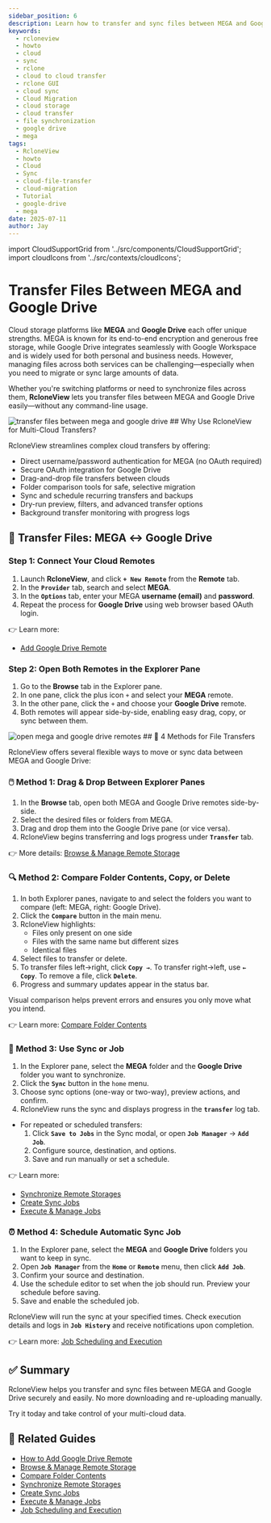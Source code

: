 ```yaml
---
sidebar_position: 6
description: Learn how to transfer and sync files between MEGA and Google Drive using RcloneView—secure, fast, and no command line required.
keywords:
  - rcloneview
  - howto
  - cloud
  - sync
  - rclone
  - cloud to cloud transfer
  - rclone GUI
  - cloud sync
  - Cloud Migration
  - cloud storage
  - cloud transfer
  - file synchronization
  - google drive
  - mega
tags:
  - RcloneView
  - howto
  - Cloud
  - Sync
  - cloud-file-transfer
  - cloud-migration
  - Tutorial
  - google-drive
  - mega
date: 2025-07-11
author: Jay
---
```

import CloudSupportGrid from '../src/components/CloudSupportGrid';
import cloudIcons from '../src/contexts/cloudIcons';


# Transfer Files Between MEGA and Google Drive

Cloud storage platforms like **MEGA** and **Google Drive** each offer unique strengths. MEGA is known for its end-to-end encryption and generous free storage, while Google Drive integrates seamlessly with Google Workspace and is widely used for both personal and business needs. However, managing files across both services can be challenging—especially when you need to migrate or sync large amounts of data.

Whether you're switching platforms or need to synchronize files across them, **RcloneView** lets you transfer files between MEGA and Google Drive easily—without any command-line usage.


<img src="/support/images/en/tutorials/transfer-files-between-mega-and-google-drive.png" alt="transfer files between mega and google drive" class="img-medium img-center" />
## Why Use RcloneView for Multi-Cloud Transfers?

RcloneView streamlines complex cloud transfers by offering:

- Direct username/password authentication for MEGA (no OAuth required)
- Secure OAuth integration for Google Drive
- Drag-and-drop file transfers between clouds
- Folder comparison tools for safe, selective migration
- Sync and schedule recurring transfers and backups
- Dry-run preview, filters, and advanced transfer options
- Background transfer monitoring with progress logs

## 🔄 Transfer Files: MEGA ↔ Google Drive

### Step 1: Connect Your Cloud Remotes

1. Launch **RcloneView**, and click **`+ New Remote`** from the **Remote** tab.  
2. In the **`Provider`** tab, search and select **MEGA**.  
3. In the **`Options`** tab, enter your MEGA **username (email)** and **password**.
4. Repeat the process for **Google Drive** using web browser based OAuth login.

👉 Learn more:  
- [Add Google Drive Remote](/support/howto/intro#step-2-adding-remote-storage-google-drive-example)

### Step 2: Open Both Remotes in the Explorer Pane

1. Go to the **Browse** tab in the Explorer pane.
2. In one pane, click the plus icon `+` and select your **MEGA** remote.
3. In the other pane, click the `+` and choose your **Google Drive** remote.
4. Both remotes will appear side-by-side, enabling easy drag, copy, or sync between them.

<img src="/support/images/en/tutorials/open-mega-and-google-drive-remotes.png" alt="open mega and google drive remotes" class="img-medium img-center" />
## 📌 4 Methods for File Transfers

RcloneView offers several flexible ways to move or sync data between MEGA and Google Drive:

### 🖱️ Method 1: Drag & Drop Between Explorer Panes

1. In the **Browse** tab, open both MEGA and Google Drive remotes side-by-side.  
2. Select the desired files or folders from MEGA.  
3. Drag and drop them into the Google Drive pane (or vice versa).  
4. RcloneView begins transferring and logs progress under **`Transfer`** tab.

👉 More details: [Browse & Manage Remote Storage](/support/howto/rcloneview-basic/browse-and-manage-remote-storage)

### 🔍 Method 2:  Compare Folder Contents, Copy, or Delete

1. In both Explorer panes, navigate to and select the folders you want to compare (left: MEGA, right: Google Drive).
2. Click the **`Compare`** button in the main menu.
3. RcloneView highlights:
   - Files only present on one side
   - Files with the same name but different sizes
   - Identical files
4. Select files to transfer or delete.
5. To transfer files left→right, click **`Copy →`**. To transfer right→left, use **`← Copy`**. To remove a file, click **`Delete`**.
6. Progress and summary updates appear in the status bar.

Visual comparison helps prevent errors and ensures you only move what you intend.

👉 Learn more: [Compare Folder Contents](/support/howto/rcloneview-basic/compare-folder-contents)

### 🔁 Method 3: Use Sync or Job

1. In the Explorer pane, select the **MEGA** folder and the **Google Drive** folder you want to synchronize.
2. Click the **`Sync`** button in the `home` menu.
3. Choose sync options (one-way or two-way), preview actions, and confirm.
4. RcloneView runs the sync and displays progress in the **`transfer`** log tab.

- For repeated or scheduled transfers:
  1. Click **`Save to Jobs`** in the Sync modal, or open **`Job Manager`** → **`Add Job`**.
  2. Configure source, destination, and options.
  3. Save and run manually or set a schedule.

👉 Learn more:  
- [Synchronize Remote Storages](/support/howto/rcloneview-basic/synchronize-remote-storages)  
- [Create Sync Jobs](/support/howto/rcloneview-basic/create-sync-jobs)  
- [Execute & Manage Jobs](/support/howto/rcloneview-basic/execute-manage-job)

### ⏰ Method 4: Schedule Automatic Sync Job

1. In the Explorer pane, select the **MEGA** and **Google Drive** folders you want to keep in sync.
2. Open **`Job Manager`** from the **`Home`** or **`Remote`** menu, then click **`Add Job`**.
3. Confirm your source and destination.
4. Use the schedule editor to set when the job should run. Preview your schedule before saving.
5. Save and enable the scheduled job.

RcloneView will run the sync at your specified times. Check execution details and logs in **`Job History`** and receive notifications upon completion.

👉 Learn more: [Job Scheduling and Execution](/support/howto/rcloneview-advanced/job-scheduling-and-execution)

## ✅ Summary

RcloneView helps you transfer and sync files between MEGA and Google Drive securely and easily. No more downloading and re-uploading manually.

Try it today and take control of your multi-cloud data.

## 🔗 Related Guides

- [How to Add Google Drive Remote](/support/howto/intro#step-2-adding-remote-storage-google-drive-example)
- [Browse & Manage Remote Storage](/support/howto/rcloneview-basic/browse-and-manage-remote-storage)
- [Compare Folder Contents](/support/howto/rcloneview-basic/compare-folder-contents)
- [Synchronize Remote Storages](/support/howto/rcloneview-basic/synchronize-remote-storages)
- [Create Sync Jobs](/support/howto/rcloneview-basic/create-sync-jobs)
- [Execute & Manage Jobs](/support/howto/rcloneview-basic/execute-manage-job)
- [Job Scheduling and Execution](/support/howto/rcloneview-advanced/job-scheduling-and-execution)


<CloudSupportGrid />
